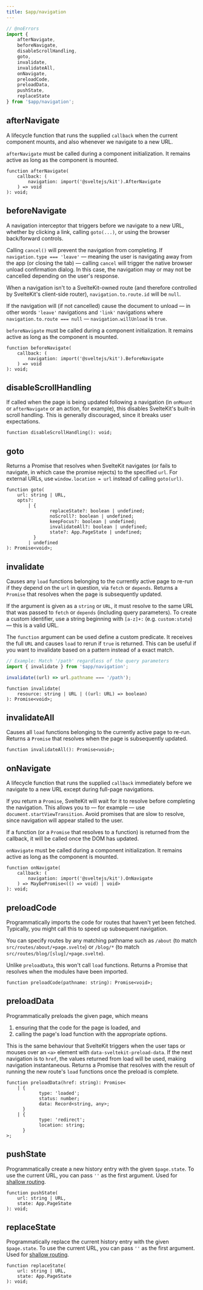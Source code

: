 ```yaml
---
title: $app/navigation
---
```




```js
// @noErrors
import {
	afterNavigate,
	beforeNavigate,
	disableScrollHandling,
	goto,
	invalidate,
	invalidateAll,
	onNavigate,
	preloadCode,
	preloadData,
	pushState,
	replaceState
} from '$app/navigation';
```

## afterNavigate

A lifecycle function that runs the supplied `callback` when the current component mounts, and also whenever we navigate to a new URL.

`afterNavigate` must be called during a component initialization. It remains active as long as the component is mounted.

<div class="ts-block">

```dts
function afterNavigate(
	callback: (
		navigation: import('@sveltejs/kit').AfterNavigate
	) => void
): void;
```

</div>



## beforeNavigate

A navigation interceptor that triggers before we navigate to a new URL, whether by clicking a link, calling `goto(...)`, or using the browser back/forward controls.

Calling `cancel()` will prevent the navigation from completing. If `navigation.type === 'leave'` — meaning the user is navigating away from the app (or closing the tab) — calling `cancel` will trigger the native browser unload confirmation dialog. In this case, the navigation may or may not be cancelled depending on the user's response.

When a navigation isn't to a SvelteKit-owned route (and therefore controlled by SvelteKit's client-side router), `navigation.to.route.id` will be `null`.

If the navigation will (if not cancelled) cause the document to unload — in other words `'leave'` navigations and `'link'` navigations where `navigation.to.route === null` — `navigation.willUnload` is `true`.

`beforeNavigate` must be called during a component initialization. It remains active as long as the component is mounted.

<div class="ts-block">

```dts
function beforeNavigate(
	callback: (
		navigation: import('@sveltejs/kit').BeforeNavigate
	) => void
): void;
```

</div>



## disableScrollHandling

If called when the page is being updated following a navigation (in `onMount` or `afterNavigate` or an action, for example), this disables SvelteKit's built-in scroll handling.
This is generally discouraged, since it breaks user expectations.

<div class="ts-block">

```dts
function disableScrollHandling(): void;
```

</div>



## goto

Returns a Promise that resolves when SvelteKit navigates (or fails to navigate, in which case the promise rejects) to the specified `url`.
For external URLs, use `window.location = url` instead of calling `goto(url)`.

<div class="ts-block">

```dts
function goto(
	url: string | URL,
	opts?:
		| {
				replaceState?: boolean | undefined;
				noScroll?: boolean | undefined;
				keepFocus?: boolean | undefined;
				invalidateAll?: boolean | undefined;
				state?: App.PageState | undefined;
		  }
		| undefined
): Promise<void>;
```

</div>



## invalidate

Causes any `load` functions belonging to the currently active page to re-run if they depend on the `url` in question, via `fetch` or `depends`. Returns a `Promise` that resolves when the page is subsequently updated.

If the argument is given as a `string` or `URL`, it must resolve to the same URL that was passed to `fetch` or `depends` (including query parameters).
To create a custom identifier, use a string beginning with `[a-z]+:` (e.g. `custom:state`) — this is a valid URL.

The `function` argument can be used define a custom predicate. It receives the full `URL` and causes `load` to rerun if `true` is returned.
This can be useful if you want to invalidate based on a pattern instead of a exact match.

```ts
// Example: Match '/path' regardless of the query parameters
import { invalidate } from '$app/navigation';

invalidate((url) => url.pathname === '/path');
```

<div class="ts-block">

```dts
function invalidate(
	resource: string | URL | ((url: URL) => boolean)
): Promise<void>;
```

</div>



## invalidateAll

Causes all `load` functions belonging to the currently active page to re-run. Returns a `Promise` that resolves when the page is subsequently updated.

<div class="ts-block">

```dts
function invalidateAll(): Promise<void>;
```

</div>



## onNavigate

A lifecycle function that runs the supplied `callback` immediately before we navigate to a new URL except during full-page navigations.

If you return a `Promise`, SvelteKit will wait for it to resolve before completing the navigation. This allows you to — for example — use `document.startViewTransition`. Avoid promises that are slow to resolve, since navigation will appear stalled to the user.

If a function (or a `Promise` that resolves to a function) is returned from the callback, it will be called once the DOM has updated.

`onNavigate` must be called during a component initialization. It remains active as long as the component is mounted.

<div class="ts-block">

```dts
function onNavigate(
	callback: (
		navigation: import('@sveltejs/kit').OnNavigate
	) => MaybePromise<(() => void) | void>
): void;
```

</div>



## preloadCode

Programmatically imports the code for routes that haven't yet been fetched.
Typically, you might call this to speed up subsequent navigation.

You can specify routes by any matching pathname such as `/about` (to match `src/routes/about/+page.svelte`) or `/blog/*` (to match `src/routes/blog/[slug]/+page.svelte`).

Unlike `preloadData`, this won't call `load` functions.
Returns a Promise that resolves when the modules have been imported.

<div class="ts-block">

```dts
function preloadCode(pathname: string): Promise<void>;
```

</div>



## preloadData

Programmatically preloads the given page, which means
 1. ensuring that the code for the page is loaded, and
 2. calling the page's load function with the appropriate options.

This is the same behaviour that SvelteKit triggers when the user taps or mouses over an `<a>` element with `data-sveltekit-preload-data`.
If the next navigation is to `href`, the values returned from load will be used, making navigation instantaneous.
Returns a Promise that resolves with the result of running the new route's `load` functions once the preload is complete.

<div class="ts-block">

```dts
function preloadData(href: string): Promise<
	| {
			type: 'loaded';
			status: number;
			data: Record<string, any>;
	  }
	| {
			type: 'redirect';
			location: string;
	  }
>;
```

</div>



## pushState

Programmatically create a new history entry with the given `$page.state`. To use the current URL, you can pass `''` as the first argument. Used for [shallow routing](https://kit.svelte.dev/docs/shallow-routing).

<div class="ts-block">

```dts
function pushState(
	url: string | URL,
	state: App.PageState
): void;
```

</div>



## replaceState

Programmatically replace the current history entry with the given `$page.state`. To use the current URL, you can pass `''` as the first argument. Used for [shallow routing](https://kit.svelte.dev/docs/shallow-routing).

<div class="ts-block">

```dts
function replaceState(
	url: string | URL,
	state: App.PageState
): void;
```

</div>




